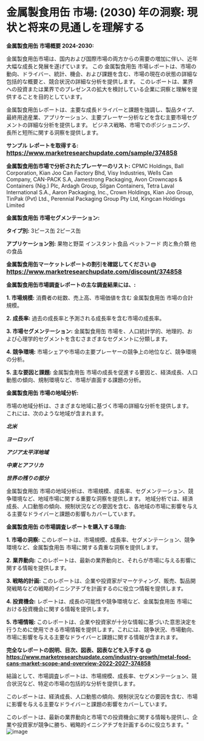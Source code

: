# 金属製食用缶 市場: (2030) 年の洞察: 現状と将来の見通しを理解する

<strong>金属製食用缶 市場概要 2024-2030:</strong>

金属製食用缶市場は、国内および国際市場の両方からの需要の増加に伴い、近年大幅な成長と発展を遂げています。 この 金属製食用缶 市場レポートは、市場の動向、ドライバー、統計、機会、および課題を含む、市場の現在の状態の詳細な包括的な概要と、競合状況の詳細な分析を提供します。 このレポートは、業界への投資または業界でのプレゼンスの拡大を検討している企業に洞察と理解を提供することを目的としています。

金属製食用缶レポートは、主要な成長ドライバーと課題を強調し、製品タイプ、最終用途産業、アプリケーション、主要プレーヤー分析などを含む主要市場セグメントの詳細な分析を提供します。 ビジネス戦略、市場でのポジショニング、長所と短所に関する洞察を提供します。



<strong>サンプル レポートを取得する: <a href=https://www.marketresearchupdate.com/sample/374858><font size=3 color=#0000ff>https://www.marketresearchupdate.com/sample/374858</font></a></strong>



<strong>金属製食用缶市場で分析されたプレーヤーのリスト:</strong>
CPMC Holdings, Ball Corporation, Kian Joo Can Factory Bhd, Visy Industries, Wells Can Company, CAN-PACK S.A, Jamestrong Packaging, Avon Crowncaps & Containers (Nig.) Plc, Ardagh Group, Silgan Containers, Tetra Laval International S.A., Aaron Packaging, Inc., Crown Holdings, Kian Joo Group, TinPak (Pvt) Ltd., Perennial Packaging Group Pty Ltd, Kingcan Holdings Limited



<strong>金属製食用缶 市場セグメンテーション:</strong>



<strong>タイプ別:</strong>
3ピース缶
2ピース缶



<strong>アプリケーション別:</strong>
果物と野菜
インスタント食品
ペットフード
肉と魚介類
他の食品



<strong>金属製食用缶マーケットレポートの割引を確認してください @ <a href=https://www.marketresearchupdate.com/discount/374858><font size=3 color=#0000ff>https://www.marketresearchupdate.com/discount/374858</font></a></strong>



<strong>金属製食用缶市場調査レポートの主な調査結果には、:</strong>



<strong>1. 市場規模:</strong> 消費者の総数、売上高、市場価値を含む 金属製食用缶 市場の合計規模。



<strong>2. 成長率:</strong> 過去の成長率と予測される成長率を含む市場の成長率。



<strong>3. 市場セグメンテーション:</strong> 金属製食用缶 市場を、人口統計学的、地理的、および心理学的セグメントを含むさまざまなセグメントに分類します。



<strong>4. 競争環境:</strong> 市場シェアや市場の主要プレーヤーの競争上の地位など、競争環境の分析。



<strong>5. 主な要因と課題:</strong> 金属製食用缶 市場の成長を促進する要因と、経済成長、人口動態の傾向、規制環境など、市場が直面する課題の分析。



<strong>金属製食用缶 市場の地域分析:</strong>

市場の地域分析は、さまざまな地域に基づく市場の詳細な分析を提供します。 これには、次のような地域が含まれます。

<em>

<strong>北米</strong></em>
<em>

<strong>ヨーロッパ</strong></em>
<em>

<strong>アジア太平洋地域</strong></em>
<em>

<strong>中東とアフリカ</strong></em>
<em>

<strong>世界の残りの部分</strong></em>

金属製食用缶 市場の地域分析は、市場規模、成長率、セグメンテーション、競争環境など、地域市場に関する重要な洞察を提供します。 地域分析では、経済成長、人口動態の傾向、規制状況などの要因を含む、各地域の市場に影響を与える主要なドライバーと課題の影響もカバーしています。



<strong>金属製食用缶 の市場調査レポートを購入する理由:</strong>



<strong>1. 市場の洞察:</strong> このレポートは、市場規模、成長率、セグメンテーション、競争環境など、金属製食用缶 市場に関する貴重な洞察を提供します。



<strong>2. 業界動向:</strong> このレポートは、最新の業界動向と、それらが市場に与える影響に関する情報を提供します。



<strong>3. 戦略的計画:</strong> このレポートは、企業や投資家がマーケティング、販売、製品開発戦略などの戦略的イニシアチブを計画するのに役立つ情報を提供します。



<strong>4. 投資機会:</strong> レポートは、成長の可能性や競争環境など、金属製食用缶 市場における投資機会に関する情報を提供します。



<strong>5. 市場情報:</strong> このレポートは、企業や投資家が十分な情報に基づいた意思決定を行うために使用できる市場情報を提供します。これには、競争状況、市場動向、市場に影響を与える主要なドライバーと課題に関する情報が含まれます。



<strong><b>完全なレポートの説明、目次、図表、図表などを入手する @ <a href=https://www.marketresearchupdate.com/industry-growth/metal-food-cans-market-scope-and-overview-2022-2027-374858>https://www.marketresearchupdate.com/industry-growth/metal-food-cans-market-scope-and-overview-2022-2027-374858</a></b></strong>

結論として、市場調査レポートは、市場規模、成長率、セグメンテーション、競合状況など、特定の市場の包括的な分析を提供します。

このレポートは、経済成長、人口動態の傾向、規制状況などの要因を含む、市場に影響を与える主要なドライバーと課題の影響をカバーしています。

このレポートは、最新の業界動向と市場での投資機会に関する情報も提供し、企業や投資家が競争に勝ち、戦略的イニシアチブを計画するのに役立ちます。"
![image](https://github.com/renukap7961/renukap7961/assets/163852544/da2faa86-52ec-4141-ae72-54a5ac261ad1)
